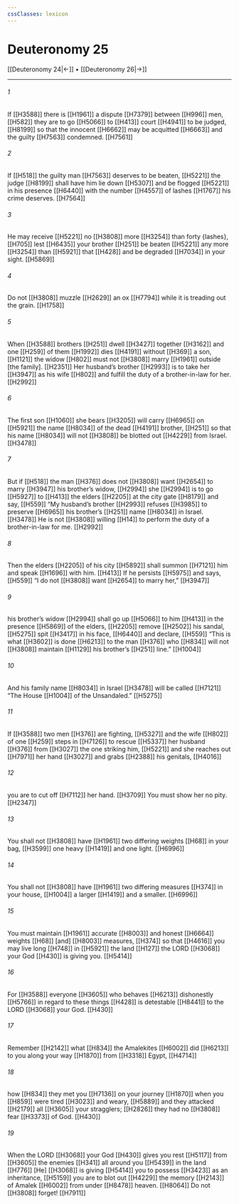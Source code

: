 ```yaml
---
cssClasses: lexicon
---
```


# Deuteronomy 25

[[Deuteronomy 24|←]] • [[Deuteronomy 26|→]]

---

###### 1
If [[H3588]] there is [[H1961]] a dispute [[H7379]] between [[H996]] men, [[H582]] they are to go [[H5066]] to [[H413]] court [[H4941]] to be judged, [[H8199]] so that the innocent [[H6662]] may be acquitted [[H6663]] and the guilty [[H7563]] condemned. [[H7561]]

###### 2
If [[H518]] the guilty man [[H7563]] deserves to be beaten, [[H5221]] the judge [[H8199]] shall have him lie down [[H5307]] and be flogged [[H5221]] in his presence [[H6440]] with the number [[H4557]] of lashes [[H1767]] his crime deserves. [[H7564]]

###### 3
He may receive [[H5221]] no [[H3808]] more [[H3254]] than forty {lashes}, [[H705]] lest [[H6435]] your brother [[H251]] be beaten [[H5221]] any more [[H3254]] than [[H5921]] that [[H428]] and be degraded [[H7034]] in your sight. [[H5869]]

###### 4
Do not [[H3808]] muzzle [[H2629]] an ox [[H7794]] while it is treading out the grain. [[H1758]]

###### 5
When [[H3588]] brothers [[H251]] dwell [[H3427]] together [[H3162]] and one [[H259]] of them [[H1992]] dies [[H4191]] without [[H369]] a son, [[H1121]] the widow [[H802]] must not [[H3808]] marry [[H1961]] outside [the family]. [[H2351]] Her husband’s brother [[H2993]] is to take her [[H3947]] as his  wife [[H802]] and fulfill the duty of a brother-in-law for her. [[H2992]]

###### 6
The first son [[H1060]] she bears [[H3205]] will carry [[H6965]] on [[H5921]] the name [[H8034]] of the dead [[H4191]] brother, [[H251]] so that his name [[H8034]] will not [[H3808]] be blotted out [[H4229]] from Israel. [[H3478]]

###### 7
But if [[H518]] the man [[H376]] does not [[H3808]] want [[H2654]] to marry [[H3947]] his brother’s widow, [[H2994]] she [[H2994]] is to go [[H5927]] to [[H413]] the elders [[H2205]] at the city gate [[H8179]] and say, [[H559]] “My husband’s brother [[H2993]] refuses [[H3985]] to preserve [[H6965]] his brother’s [[H251]] name [[H8034]] in Israel. [[H3478]] He is not [[H3808]] willing [[H14]] to perform the duty of a brother-in-law for me. [[H2992]]

###### 8
Then the elders [[H2205]] of his city [[H5892]] shall summon [[H7121]] him  and speak [[H1696]] with him. [[H413]] If he persists [[H5975]] and says, [[H559]] “I do not [[H3808]] want [[H2654]] to marry her,” [[H3947]]

###### 9
his brother’s widow [[H2994]] shall go up [[H5066]] to him [[H413]] in the presence [[H5869]] of the elders, [[H2205]] remove [[H2502]] his sandal, [[H5275]] spit [[H3417]] in his face, [[H6440]] and declare, [[H559]] “This is what [[H3602]] is done [[H6213]] to the man [[H376]] who [[H834]] will not [[H3808]] maintain [[H1129]] his brother’s [[H251]] line.” [[H1004]]

###### 10
And his family name [[H8034]] in Israel [[H3478]] will be called [[H7121]] “The House [[H1004]] of the Unsandaled.” [[H5275]]

###### 11
If [[H3588]] two men [[H376]] are fighting, [[H5327]] and the wife [[H802]] of one [[H259]] steps in [[H7126]] to rescue [[H5337]] her husband [[H376]] from [[H3027]] the one striking him, [[H5221]] and she reaches out [[H7971]] her hand [[H3027]] and grabs [[H2388]] his genitals, [[H4016]]

###### 12
you are to cut off [[H7112]] her hand. [[H3709]] You must show her no pity. [[H2347]]

###### 13
You shall not [[H3808]] have [[H1961]] two differing weights [[H68]] in your bag, [[H3599]] one heavy [[H1419]] and one light. [[H6996]]

###### 14
You shall not [[H3808]] have [[H1961]] two differing measures [[H374]] in your house, [[H1004]] a larger [[H1419]] and a smaller. [[H6996]]

###### 15
You must maintain [[H1961]] accurate [[H8003]] and honest [[H6664]] weights [[H68]] [and] [[H8003]] measures, [[H374]] so that [[H4616]] you may live long [[H748]] in [[H5921]] the land [[H127]] the LORD [[H3068]] your God [[H430]] is giving you. [[H5414]]

###### 16
For [[H3588]] everyone [[H3605]] who behaves [[H6213]] dishonestly [[H5766]] in regard to these things [[H428]] is detestable [[H8441]] to the LORD [[H3068]] your God. [[H430]]

###### 17
Remember [[H2142]] what [[H834]] the Amalekites [[H6002]] did [[H6213]] to you  along your way [[H1870]] from [[H3318]] Egypt, [[H4714]]

###### 18
how [[H834]] they met you [[H7136]] on your journey [[H1870]] when you [[H859]] were tired [[H3023]] and weary, [[H5889]] and they attacked [[H2179]] all [[H3605]] your stragglers; [[H2826]] they had no [[H3808]] fear [[H3373]] of God. [[H430]]

###### 19
When the LORD [[H3068]] your God [[H430]] gives you rest [[H5117]] from [[H3605]] the enemies [[H341]] all around you [[H5439]] in the land [[H776]] [He] [[H3068]] is giving [[H5414]] you to possess [[H3423]] as an inheritance, [[H5159]] you are to blot out [[H4229]] the memory [[H2143]] of Amalek [[H6002]] from under [[H8478]] heaven. [[H8064]] Do not [[H3808]] forget! [[H7911]]

